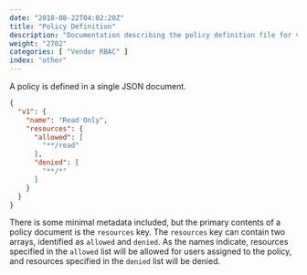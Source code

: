 ```yaml
---
date: "2018-08-22T04:02:20Z"
title: "Policy Definition"
description: "Documentation describing the policy definition file for vendor RBAC."
weight: "2702"
categories: [ "Vendor RBAC" ]
index: "other"
---
```


A policy is defined in a single JSON document.

```json
{
  "v1": {
    "name": "Read Only",
    "resources": {
      "allowed": [
        "**/read"
      ],
      "denied": [
        "**/*"
      ]
    }
  }
}
```

 There is some minimal metadata included, but the primary contents of a policy document is the `resources` key. The `resources` key can contain two arrays, identified as `allowed` and `denied`. As the names indicate, resources specified in the `allowed` list will be allowed for users assigned to the policy, and resources specified in the `denied` list will be denied.

